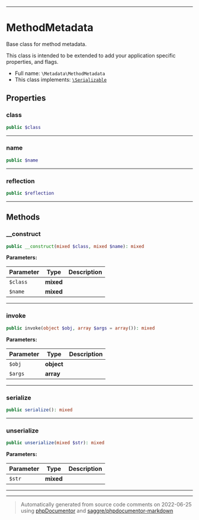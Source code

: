 ***

# MethodMetadata

Base class for method metadata.

This class is intended to be extended to add your application specific
properties, and flags.

* Full name: `\Metadata\MethodMetadata`
* This class implements:
[`\Serializable`](../Serializable.md)



## Properties


### class



```php
public $class
```






***

### name



```php
public $name
```






***

### reflection



```php
public $reflection
```






***

## Methods


### __construct



```php
public __construct(mixed $class, mixed $name): mixed
```








**Parameters:**

| Parameter | Type | Description |
|-----------|------|-------------|
| `$class` | **mixed** |  |
| `$name` | **mixed** |  |




***

### invoke



```php
public invoke(object $obj, array $args = array()): mixed
```








**Parameters:**

| Parameter | Type | Description |
|-----------|------|-------------|
| `$obj` | **object** |  |
| `$args` | **array** |  |




***

### serialize



```php
public serialize(): mixed
```











***

### unserialize



```php
public unserialize(mixed $str): mixed
```








**Parameters:**

| Parameter | Type | Description |
|-----------|------|-------------|
| `$str` | **mixed** |  |




***


***
> Automatically generated from source code comments on 2022-06-25 using [phpDocumentor](http://www.phpdoc.org/) and [saggre/phpdocumentor-markdown](https://github.com/Saggre/phpDocumentor-markdown)
